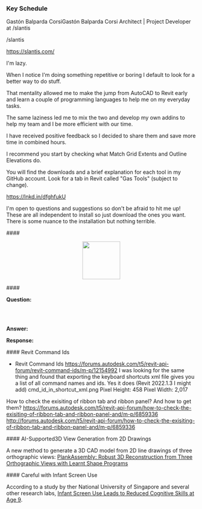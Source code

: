 <head>
<meta http-equiv="Content-Type" content="text/html; charset=utf-8">
<link rel="stylesheet" type="text/css" href="bc.css">
<script src="https://cdn.rawgit.com/google/code-prettify/master/loader/run_prettify.js" type="text/javascript"></script>
</head>

<!---

https://github.com/GastonBC/GasTools/wiki

- Key Schedule + Revit API
  https://forums.autodesk.com/t5/revit-api-forum/key-schedule-revit-api/m-p/12143666
  control hierarchy of the schedule in project browser

- Revit Command Ids
  https://forums.autodesk.com/t5/revit-api-forum/revit-command-ids/m-p/12154992
  I was looking for the same thing and found that exporting the keyboard shortcuts xml file gives you a list of all command names and ids.
  Yes it does (Revit 2022.1.3 I might add)
  cmd_id_in_shortcut_xml.png Pixel Height: 458 Pixel Width: 2,017

- Revit Command Ids
  How to check the exisiting of ribbon tab and ribbon panel? And how to get them?
  https://forums.autodesk.com/t5/revit-api-forum/how-to-check-the-exisiting-of-ribbon-tab-and-ribbon-panel-and/m-p/6859336
  http://forums.autodesk.com/t5/revit-api-forum/how-to-check-the-exisiting-of-ribbon-tab-and-ribbon-panel-and/m-p/6859336

- Typography-Fell-Types-font
  https://www.linyangchen.com/Typography-Fell-Types-font
  A 17th-century font in a 21st-century thesis
  special guy: https://www.linyangchen.com/

twitter:

 @AutodeskAPS  @AutodeskRevit #RevitAPI  #BIM @DynamoBIM

&ndash; ...

linkedin:

#BIM #DynamoBIM #AutodeskAPS #Revit #API #IFC #SDK #Autodesk #AEC #adsk

the [Revit API discussion forum](http://forums.autodesk.com/t5/revit-api-forum/bd-p/160) thread

<center>
<img src="img/" alt="" title="" width="600"/>
<p style="font-size: 80%; font-style:italic"></p>
</center>

-->

### Key Schedule



Gastón Balparda CorsiGastón Balparda Corsi
Architect | Project Developer at /slantis

/slantis

https://slantis.com/

I'm lazy.

When I notice I'm doing something repetitive or boring I default to look for a better way to do stuff.

That mentality allowed me to make the jump from AutoCAD to Revit early and learn a couple of programming languages to help me on my everyday tasks.

The same laziness led me to mix the two and develop my own addins to help my team and I be more efficient with our time.

I have received positive feedback so I decided to share them and save more time in combined hours.

I recommend you start by checking what Match Grid Extents and Outline Elevations do.

You will find the downloads and a brief explanation for each tool in my GitHub account. Look for a tab in Revit called "Gas Tools" (subject to change).

https://lnkd.in/dfghfukU

I'm open to questions and suggestions so don't be afraid to hit me up! These are all independent to install so just download the ones you want. There is some nuance to the installation but nothing terrible.


####<a name="2"></a>

<center>
<img src="img/.png" alt="" title="" width="100"/>
</center>

####<a name="3"></a>

**Question:**

<pre class="prettyprint">


</pre>



**Answer:**

**Response:**

####<a name="4"></a> Revit Command Ids

- Revit Command Ids
https://forums.autodesk.com/t5/revit-api-forum/revit-command-ids/m-p/12154992
I was looking for the same thing and found that exporting the keyboard shortcuts xml file gives you a list of all command names and ids.
Yes it does (Revit 2022.1.3 I might add)
cmd_id_in_shortcut_xml.png Pixel Height: 458 Pixel Width: 2,017

How to check the exisiting of ribbon tab and ribbon panel? And how to get them?
https://forums.autodesk.com/t5/revit-api-forum/how-to-check-the-exisiting-of-ribbon-tab-and-ribbon-panel-and/m-p/6859336
http://forums.autodesk.com/t5/revit-api-forum/how-to-check-the-exisiting-of-ribbon-tab-and-ribbon-panel-and/m-p/6859336

####<a name="5"></a> AI-Supported3D View Generation from 2D Drawings

A new method to generate a 3D CAD model from 2D line drawings of three orthographic views:
[PlankAssembly: Robust 3D Reconstruction from Three Orthographic Views with Learnt Shape Programs](https://manycore-research.github.io/PlankAssembly/)


####<a name="6"></a> Careful with Infant Screen Use

According to a study by ther National University of Singapore and several other research labs,
[Infant Screen Use Leads to Reduced Cognitive Skills at Age 9](https://www.uxtigers.com/post/infant-screen-use).

